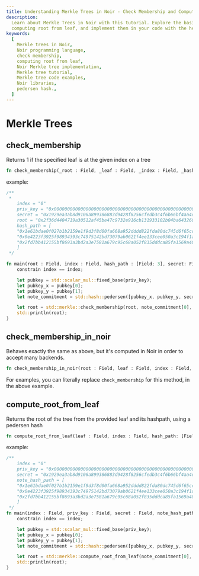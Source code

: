 ```yaml
---
title: Understanding Merkle Trees in Noir - Check Membership and Compute Root from Leaf
description:
  Learn about Merkle Trees in Noir with this tutorial. Explore the basics of check membership and
  computing root from leaf, and implement them in your code with the help of code
keywords:
  [
    Merkle trees in Noir,
    Noir programming language,
    check membership,
    computing root from leaf,
    Noir Merkle tree implementation,
    Merkle tree tutorial,
    Merkle tree code examples,
    Noir libraries,
    pedersen hash.,
  ]
---
```


# Merkle Trees

## check_membership

Returns 1 if the specified leaf is at the given index on a tree

```rust
fn check_membership(_root : Field, _leaf : Field, _index : Field, _hash_path: [Field]) -> Field
```

example:

```rust
/**
 *
    index = "0"
    priv_key = "0x000000000000000000000000000000000000000000000000000000616c696365"
    secret = "0x1929ea3ab8d9106a899386883d9428f8256cfedb3c4f6b66bf4aa4d28a79988f"
    root = "0x2f36d4404719a30512af45be47c9732e916cb131933102b04ba6432602db209c"
    hash_path = [
    "0x1e61bdae0f027b1b2159e1f9d3f8d00fa668a952dddd822fda80dc745d6f65cc",
    "0x0e4223f3925f98934393c74975142bd73079ab0621f4ee133cee050a3c194f1a",
    "0x2fd7bb412155bf8693a3bd2a3e7581a679c95c68a052f835dddca85fa1569a40"
    ]
 */

fn main(root : Field, index : Field, hash_path : [Field; 3], secret: Field, priv_key: Field) {
    constrain index == index;

    let pubkey = std::scalar_mul::fixed_base(priv_key);
    let pubkey_x = pubkey[0];
    let pubkey_y = pubkey[1];
    let note_commitment = std::hash::pedersen([pubkey_x, pubkey_y, secret]);

    let root = std::merkle::check_membership(root, note_commitment[0], index, hash_path);
    std::println(root);
}
```

## check_membership_in_noir

Behaves exactly the same as above, but it's computed in Noir in order to accept many backends.

```rust
fn check_membership_in_noir(root : Field, leaf : Field, index : Field, hash_path: [Field]) -> Field
```

For examples, you can literally replace `check_membership` for this method, in the above example.

## compute_root_from_leaf

Returns the root of the tree from the provided leaf and its hashpath, using a pedersen hash

```rust
fn compute_root_from_leaf(leaf : Field, index : Field, hash_path: [Field]) -> Field
```

example:

```rust
/**
    index = "0"
    priv_key = "0x000000000000000000000000000000000000000000000000000000616c696365"
    secret = "0x1929ea3ab8d9106a899386883d9428f8256cfedb3c4f6b66bf4aa4d28a79988f"
    note_hash_path = [
    "0x1e61bdae0f027b1b2159e1f9d3f8d00fa668a952dddd822fda80dc745d6f65cc",
    "0x0e4223f3925f98934393c74975142bd73079ab0621f4ee133cee050a3c194f1a",
    "0x2fd7bb412155bf8693a3bd2a3e7581a679c95c68a052f835dddca85fa1569a40"
    ]
 */
fn main(index : Field, priv_key : Field, secret : Field, note_hash_path : [Field; 3]) {
    constrain index == index;

    let pubkey = std::scalar_mul::fixed_base(priv_key);
    let pubkey_x = pubkey[0];
    let pubkey_y = pubkey[1];
    let note_commitment = std::hash::pedersen([pubkey_x, pubkey_y, secret]);

    let root = std::merkle::compute_root_from_leaf(note_commitment[0], index, note_hash_path);
    std::println(root);
}
```
